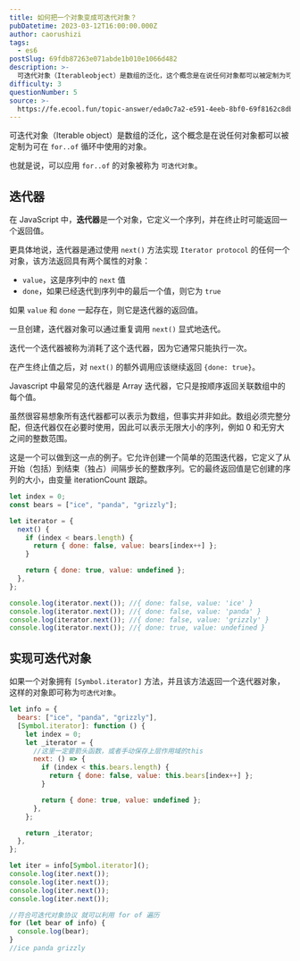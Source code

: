 ```yaml
---
title: 如何把一个对象变成可迭代对象？
pubDatetime: 2023-03-12T16:00:00.000Z
author: caorushizi
tags:
  - es6
postSlug: 69fdb87263e071abde1b010e1066d482
description: >-
  可迭代对象（Iterableobject）是数组的泛化，这个概念是在说任何对象都可以被定制为可在`for..of`循环中使用的对象。也就是说，可以应用`for..of`的对象被称为`可迭代对象`。迭代
difficulty: 3
questionNumber: 5
source: >-
  https://fe.ecool.fun/topic-answer/eda0c7a2-e591-4eeb-8bf0-69f8162c8db1?orderBy=updateTime&order=desc&tagId=24
---
```


可迭代对象（Iterable object）是数组的泛化，这个概念是在说任何对象都可以被定制为可在 `for..of` 循环中使用的对象。

也就是说，可以应用 `for..of` 的对象被称为 `可迭代对象`。

## 迭代器

在 JavaScript 中，**迭代器**是一个对象，它定义一个序列，并在终止时可能返回一个返回值。

更具体地说，迭代器是通过使用 `next()` 方法实现 `Iterator protocol` 的任何一个对象，该方法返回具有两个属性的对象：

- `value`，这是序列中的 `next` 值
- `done`，如果已经迭代到序列中的最后一个值，则它为 `true`

如果 `value` 和 `done` 一起存在，则它是迭代器的返回值。

一旦创建，迭代器对象可以通过重复调用 `next()` 显式地迭代。

迭代一个迭代器被称为消耗了这个迭代器，因为它通常只能执行一次。

在产生终止值之后，对 `next()` 的额外调用应该继续返回 `{done: true}`。

Javascript 中最常见的迭代器是 Array 迭代器，它只是按顺序返回关联数组中的每个值。

虽然很容易想象所有迭代器都可以表示为数组，但事实并非如此。数组必须完整分配，但迭代器仅在必要时使用，因此可以表示无限大小的序列，例如 0 和无穷大之间的整数范围。

这是一个可以做到这一点的例子。它允许创建一个简单的范围迭代器，它定义了从开始（包括）到结束（独占）间隔步长的整数序列。它的最终返回值是它创建的序列的大小，由变量 iterationCount 跟踪。

```js
let index = 0;
const bears = ["ice", "panda", "grizzly"];

let iterator = {
  next() {
    if (index < bears.length) {
      return { done: false, value: bears[index++] };
    }

    return { done: true, value: undefined };
  },
};

console.log(iterator.next()); //{ done: false, value: 'ice' }
console.log(iterator.next()); //{ done: false, value: 'panda' }
console.log(iterator.next()); //{ done: false, value: 'grizzly' }
console.log(iterator.next()); //{ done: true, value: undefined }
```

## 实现可迭代对象

如果一个对象拥有 `[Symbol.iterator]` 方法，并且该方法返回一个迭代器对象，这样的对象即可称为`可迭代对象`。

```js
let info = {
  bears: ["ice", "panda", "grizzly"],
  [Symbol.iterator]: function () {
    let index = 0;
    let _iterator = {
      //这里一定要箭头函数，或者手动保存上层作用域的this
      next: () => {
        if (index < this.bears.length) {
          return { done: false, value: this.bears[index++] };
        }

        return { done: true, value: undefined };
      },
    };

    return _iterator;
  },
};

let iter = info[Symbol.iterator]();
console.log(iter.next());
console.log(iter.next());
console.log(iter.next());
console.log(iter.next());

//符合可迭代对象协议 就可以利用 for of 遍历
for (let bear of info) {
  console.log(bear);
}
//ice panda grizzly
```
